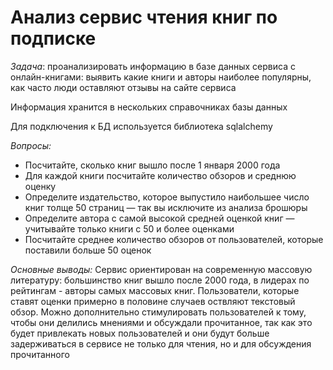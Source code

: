 # Анализ сервис чтения книг по подписке
*Задача*: проанализировать информацию в базе данных сервиса с онлайн-книгами: выявить какие книги и авторы наиболее популярны, как часто люди оставляют отзывы на сайте сервиса

Информация хранится в нескольких справочниках базы данных

Для подключения к БД используется библиотека sqlalchemy

*Вопросы:*
* Посчитайте, сколько книг вышло после 1 января 2000 года
* Для каждой книги посчитайте количество обзоров и среднюю оценку
* Определите издательство, которое выпустило наибольшее число книг толще 50 страниц — так вы исключите из анализа брошюры
* Определите автора с самой высокой средней оценкой книг — учитывайте только книги с 50 и более оценками
* Посчитайте среднее количество обзоров от пользователей, которые поставили больше 50 оценок

*Основные выводы:*
Сервис ориентирован на современную массовую литературу: большинство книг вышло после 2000 года, в лидерах по рейтингам - авторы самых массовых книг.
Пользователи, которые ставят оценки примерно в половине случаев оствляют текстовый обзор. Можно дополнительно стимулировать пользователей к тому, чтобы они делились мнениями и обсуждали прочитанное, так как это будет привлекать новых пользователей и они будут больше задерживаться в сервисе не только для чтения, но и для обсуждения прочитанного
